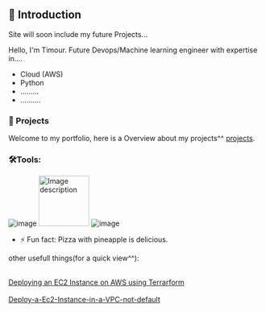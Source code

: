 ## 👋 Introduction 

Site will soon include my future Projects...

Hello, I'm Timour. Future Devops/Machine learning engineer with expertise in....

- Cloud (AWS)
- Python
- .........
- ..........

### :notebook_with_decorative_cover: Projects 

Welcome to my portfolio, here is a Overview about my projects^^ [projects](https://github.com/Tim275/Portfolio-Guide/blob/main/README.md).


 ### 🛠️Tools:
![image](https://github.com/Tim275/Tim275/assets/117520669/ae551fbe-f8a8-42e5-8ba1-18b3123db22e?width=10&height=10)
<img src="https://github.com/Tim275/Tim275/assets/117520669/115b316f-673b-4bff-9939-50cbd3067465" width="100" height="100" alt="Image description">
![image](https://github.com/Tim275/Tim275/assets/117520669/62a41798-3b6e-43bb-9e89-5a901bde4fee)



- ⚡ Fun fact: Pizza with  pineapple is delicious.

other usefull things(for a quick view^^):

<br /> [Deploying an EC2 Instance on AWS using Terrarform](https://github.com/Tim275/Deploy-a-Ec2-instance-in-Terrarform) <br />
<br /> [Deploy-a-Ec2-Instance-in-a-VPC-not-default](https://github.com/Tim275/Deploy-a-Ec2-Instance-in-a-VPC-not-default-) <br />




<!--
**Tim275/Tim275** is a ✨ _special_ ✨ repository because its `README.md` (this file) appears on your GitHub profile.

Here are some ideas to get you started:






-->
